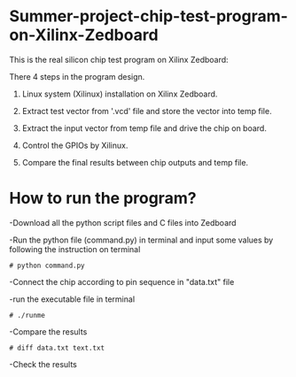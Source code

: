 # Summer-project-chip-test-program-on-Xilinx-Zedboard
This is the real silicon chip test program on Xilinx Zedboard:

There 4 steps in the program design.

1. Linux system (Xilinux) installation on Xilinx Zedboard.

2. Extract test vector from '.vcd' file and store the vector into temp file.

3. Extract the input vector from temp file and drive the chip on board.

4. Control the GPIOs by Xilinux.

5. Compare the final results between chip outputs and temp file.

# How to run the program? 
-Download all the python script files and C files into Zedboard

-Run the python file (command.py) in terminal and input some values by following the instruction on terminal

    # python command.py
    
-Connect the chip according to pin sequence in "data.txt" file

-run the executable file in terminal

    # ./runme

-Compare the results

    # diff data.txt text.txt
    
-Check the results
